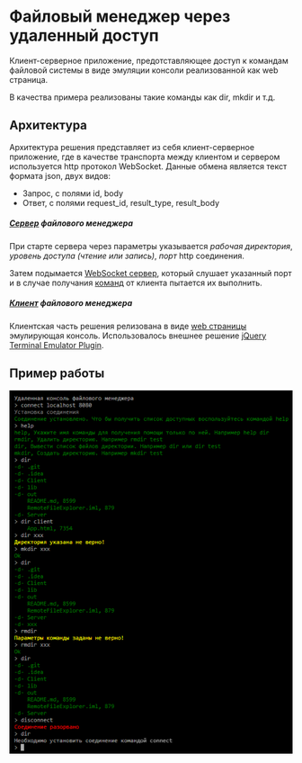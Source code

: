 # Файловый менеджер через удаленный доступ
Клиент-серверное приложение, предотставляющее доступ к командам файловой системы 
в виде эмуляции консоли реализованной как web страница. 

В качества примера реализованы такие команды как dir, mkdir и т.д.

## Архитектура
Архитектура решения представляет из себя клиент-серверное приложение, где в качестве транспорта 
между клиентом и сервером используется http протокол WebSocket. 
Данные обмена является текст формата json, двух видов:
* Запрос, с полями id, body
* Ответ, с полями request_id, result_type, result_body        

##### [Сервер](Server/src/com.remotefileexplorer) файлового менеджера
 
При старте сервера через параметры указывается 
_рабочая директория_, 
_уровень доступа (чтение или запись)_, 
_порт_ http соединения.

Затем подымается [WebSocket сервер](Server/src/com.remotefileexplorer/transport/Server.java), который слушает указанный порт 
и в случае получания [команд](Server/src/com.remotefileexplorer/command) от клиента пытается их выполнить.

##### [Клиент](Client/App.html) файлового менеджера

Клиентская часть решения релизована в виде [web страницы](Client/App.html) эмулирующая консоль.
Использовалось внешнее решение [jQuery Terminal Emulator Plugin](https://terminal.jcubic.pl).
   
## Пример работы
![](docs/example.png)
